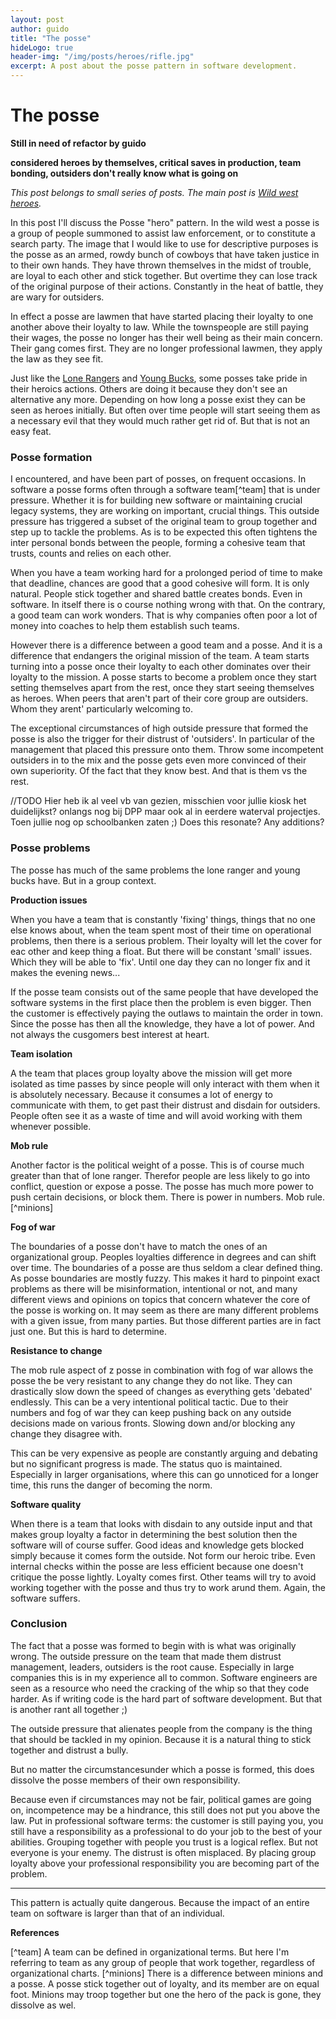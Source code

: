 ```yaml
---
layout: post
author: guido
title: "The posse"
hideLogo: true
header-img: "/img/posts/heroes/rifle.jpg"
excerpt: A post about the posse pattern in software development.
---
```

# The posse

**Still in need of refactor by guido**

__considered heroes by themselves, critical saves in production, team bonding, outsiders don't really know what is going on__

*This post belongs to small series of posts. The main post is [Wild west heroes](/20/05/2018/Heroes/).*
 
In this post I'll discuss the Posse "hero" pattern. In the wild west a posse is a group of people summoned to assist law enforcement, or to constitute a search party. The image that I would like to use for descriptive purposes is the posse as an armed, rowdy bunch of cowboys that have taken justice in to their own hands. They have thrown themselves in the midst of trouble, are loyal to each other and stick together. But overtime they can lose track of the original purpose of their actions. Constantly in the heat of battle, they are wary for outsiders. 

In effect a posse are lawmen that have started placing their loyalty to one another above their loyalty to law. While the townspeople are still paying their wages, the posse no longer has their well being as their main concern. Their gang comes first. They are no longer professional lawmen, they apply the law as they see fit.

Just like the [Lone Rangers](/12/05/2018/LoneRanger/) and [Young Bucks](/12/05/2018/YoungBuck/), some posses take pride in their heroics actions. Others are doing it because they don't see an alternative any more. Depending on how long a posse exist they can be seen as heroes initially. But often over time people will start seeing them as a necessary evil that they would much rather get rid of. But that is not an easy feat.

### Posse formation

I encountered, and have been part of posses, on frequent occasions. In software a posse forms often through a software team[^team]  that is under pressure. Whether it is for building new software or maintaining crucial legacy systems, they are working on important, crucial things. This outside pressure has triggered a subset of the original team to group together and step up to tackle the problems. As is to be expected this often tightens the inter personal bonds between the people, forming a cohesive team that trusts, counts and relies on each other. 

When you have a team working hard for a prolonged period of time to make that deadline, chances are good that a good cohesive will form. It is only natural. People stick together and shared battle creates bonds. Even in software. In itself there is o course nothing wrong with that.  On the contrary, a good team can work wonders. That is why companies often poor a lot of money into coaches to help them establish such teams. 

However there is a difference between a good team and a posse. And it is a difference that endangers the original mission of the team. A team starts turning into a posse once their loyalty to each other dominates over their loyalty to the mission.  A posse starts to become a problem once they start setting themselves apart from the rest, once they start seeing themselves as heroes. When peers that aren't part of their core group are outsiders. Whom they arent' particularly welcoming to.

The exceptional circumstances of high outside pressure that formed the posse is also the trigger for their distrust of 'outsiders'. In particular of the management that placed this pressure onto them. Throw some incompetent outsiders in to the mix and the posse gets even more convinced of their own superiority. Of the fact that they know best. And that is them vs the rest.

//TODO Hier heb ik al veel vb van gezien, misschien voor jullie kiosk het duidelijkst? onlangs nog bij DPP maar ook al in eerdere waterval projectjes. Toen jullie nog op schoolbanken zaten ;) Does this resonate? Any additions?

### Posse problems

The posse has much of the same problems the lone ranger and young bucks have. But in a group context. 

**Production issues**
 
When you have a team that is constantly 'fixing' things, things that no one else knows about, when the team spent most of their time on operational problems, then there is a serious problem. Their loyalty will let the cover for eac other and keep thing a float. But there will be constant 'small' issues. Which they will be able to 'fix'. Until one day they can no longer fix and it makes the evening news... 

If the posse team consists out of the same people that have developed the software systems in the first place then the problem is even bigger. Then the customer is effectively paying the outlaws to maintain the order in town. Since the posse has then all the knowledge, they have a lot of power. And not always the cusgomers best interest at heart.

**Team isolation**
 
A the team that places group loyalty above the mission will get more isolated as time passes by since people will only interact with them when it is absolutely necessary. Because it consumes a lot of energy to communicate with them, to get past their distrust and disdain for outsiders. People often see it as a waste of time and will avoid working with them whenever possible. 

**Mob rule**

Another factor is the political weight of a posse. This is of course much greater than that of lone ranger. Therefor people are less likely to go into conflict, question or expose a posse. The posse has much more power to push certain decisions, or block them. There is power in numbers. Mob rule. [^minions]

**Fog of war**
 
The boundaries of a posse don't have to match the ones of an organizational group. Peoples loyalties difference in degrees and can shift over time. The boundaries of a posse are thus seldom a clear defined thing. As posse boundaries are mostly fuzzy. This makes it hard to pinpoint exact problems as there will be misinformation, intentional or not, and many different views and opinions on topics that concern whatever the core of the posse is working on. It may seem as there are many different problems with a given issue, from many parties. But those different parties are in fact just one. But this is hard to determine.

**Resistance to change**

The mob rule aspect of z posse in combination with fog of war allows the posse the be very resistant to any change they do not like. They can drastically slow down the speed of changes as everything gets 'debated' endlessly. This can be a very intentional political tactic. Due to their numbers  and fog of war they can keep pushing back on any outside decisions made on various fronts. Slowing down and/or blocking any change they disagree with.

This can be very expensive as people are constantly arguing and debating but no significant progress is made. The status quo is maintained. Especially in larger organisations, where this can go unnoticed for a longer time, this runs the danger of becoming the norm.
 
**Software quality**

When there is a team that looks with disdain to any outside input and that makes group loyalty a factor in determining the best solution then the software will of course suffer. Good ideas and knowledge gets blocked simply because it comes form the outside. Not form our heroic tribe. Even internal checks within the posse are less efficient because one doesn't critique the posse lightly. Loyalty comes first. Other teams will try to avoid working together with the posse and thus try to work arund them. Again, the software suffers.

### Conclusion

The fact that a posse was formed to begin with is what was originally wrong. The outside pressure on the team that made them distrust management, leaders, outsiders is the root cause. Especially in large companies this is in my experience all to common. Software engineers are seen as a resource who need the cracking of the whip so that they code harder. As if writing code is the hard part of software development. But that is another rant all together ;) 

The outside pressure that alienates people from the company is the thing that should be tackled in my opinion. Because it is a natural thing to stick together and distrust a bully. 

But no matter the circumstancesunder which a posse is formed, this does dissolve the posse members of their own responsibility.

Because even if circumstances may not be fair, political games are going on, incompetence may be a hindrance, this still does not put you above the law. Put in professional software terms: the customer is still paying you, you still have a responsibility as a professional to do your job to the best of your abilities. Grouping together with people you trust is a logical reflex. But not everyone is your enemy. The distrust is often misplaced. By placing group loyalty above your professional responsibility you are becoming part of the problem.


---
 






This pattern is actually quite dangerous. Because the impact of an entire team on software is larger than that of an individual. 



**References**

[^team] A team can be defined in organizational terms. But here I'm referring to team as any group of people that work together, regardless of organizational charts.
[^minions] There is a difference between minions and a posse. A posse stick together out of loyalty, and its member are on equal foot. Minions may troop together but one the hero of the pack is gone, they dissolve as wel.